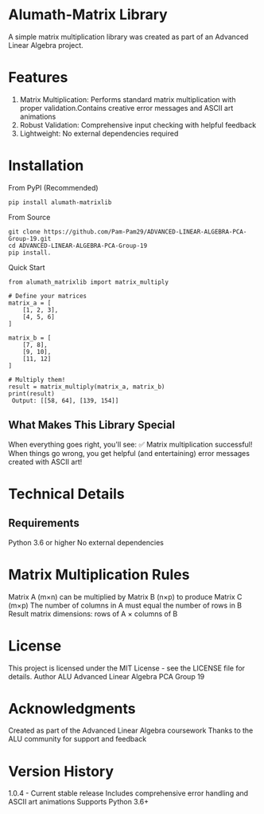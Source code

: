 # Alumath-Matrix Library
A simple matrix multiplication library was created as part of an Advanced Linear Algebra project.

# Features
1. Matrix Multiplication: Performs standard matrix multiplication with proper validation.Contains creative error messages and ASCII art animations
2. Robust Validation: Comprehensive input checking with helpful feedback
3. Lightweight: No external dependencies required

# Installation
From PyPI (Recommended)
```
pip install alumath-matrixlib
```

From Source
```
git clone https://github.com/Pam-Pam29/ADVANCED-LINEAR-ALGEBRA-PCA-Group-19.git
cd ADVANCED-LINEAR-ALGEBRA-PCA-Group-19
pip install.
```

Quick Start
```
from alumath_matrixlib import matrix_multiply

# Define your matrices
matrix_a = [
    [1, 2, 3],
    [4, 5, 6]
]

matrix_b = [
    [7, 8],
    [9, 10],
    [11, 12]
]

# Multiply them!
result = matrix_multiply(matrix_a, matrix_b)
print(result)
 Output: [[58, 64], [139, 154]]
```

## What Makes This Library Special
When everything goes right, you'll see:
✅ Matrix multiplication successful!
When things go wrong, you get helpful (and entertaining) error messages created with ASCII art!

# Technical Details
## Requirements

Python 3.6 or higher
No external dependencies

# Matrix Multiplication Rules

Matrix A (m×n) can be multiplied by Matrix B (n×p) to produce Matrix C (m×p)
The number of columns in A must equal the number of rows in B
Result matrix dimensions: rows of A × columns of B

# License
This project is licensed under the MIT License - see the LICENSE file for details.
Author
ALU Advanced Linear Algebra PCA Group 19


# Acknowledgments

Created as part of the Advanced Linear Algebra coursework
Thanks to the ALU community for support and feedback

# Version History

1.0.4 - Current stable release
Includes comprehensive error handling and ASCII art animations
Supports Python 3.6+
